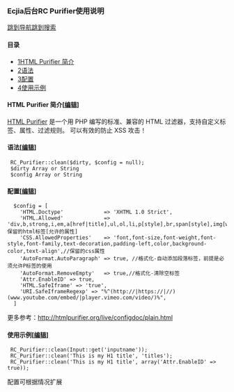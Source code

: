 ### Ecjia后台RC Purifier使用说明

[跳到导航](http://wiki.shangchina.com/index.php?title=Ecjia后台RC_Purifier使用说明#mw-head)[跳到搜索](http://wiki.shangchina.com/index.php?title=Ecjia后台RC_Purifier使用说明#p-search)

#### 目录



- [1HTML Purifier 简介](http://wiki.shangchina.com/index.php?title=Ecjia后台RC_Purifier使用说明#HTML_Purifier_.E7.AE.80.E4.BB.8B)
- [2语法](http://wiki.shangchina.com/index.php?title=Ecjia后台RC_Purifier使用说明#.E8.AF.AD.E6.B3.95)
- [3配置](http://wiki.shangchina.com/index.php?title=Ecjia后台RC_Purifier使用说明#.E9.85.8D.E7.BD.AE)
- [4使用示例](http://wiki.shangchina.com/index.php?title=Ecjia后台RC_Purifier使用说明#.E4.BD.BF.E7.94.A8.E7.A4.BA.E4.BE.8B)

#### HTML Purifier 简介[[编辑](http://wiki.shangchina.com/index.php?title=Ecjia后台RC_Purifier使用说明&action=edit&section=1)]

[HTML Purifier](http://htmlpurifier.org/) 是一个用 PHP 编写的标准、兼容的 HTML 过滤器，支持自定义标签、属性、过滤规则。 可以有效的防止 XSS 攻击！

#### 语法[[编辑](http://wiki.shangchina.com/index.php?title=Ecjia后台RC_Purifier使用说明&action=edit&section=2)]

```
 RC_Purifier::clean($dirty, $config = null);
 $dirty Array or String 
 $config Array or String 
```

#### 配置[[编辑](http://wiki.shangchina.com/index.php?title=Ecjia后台RC_Purifier使用说明&action=edit&section=3)]

```
  $config = [
    'HTML.Doctype'             => 'XHTML 1.0 Strict',
    'HTML.Allowed'             => 'div,b,strong,i,em,a[href|title],ul,ol,li,p[style],br,span[style],img[width|height|alt|src]',//保留的html标签[允许的属性]
    'CSS.AllowedProperties'    => 'font,font-size,font-weight,font-style,font-family,text-decoration,padding-left,color,background-color,text-align',//保留的css属性
    'AutoFormat.AutoParagraph' => true, //格式化-自动添加段落标签，前提是必须允许P标签的使用
    'AutoFormat.RemoveEmpty'   => true,//格式化-清除空标签
    'Attr.EnableID' => true,
    'HTML.SafeIframe' => 'true',
    'URI.SafeIframeRegexp' => "%^(http://|https://|//)(www.youtube.com/embed/|player.vimeo.com/video/)%",
  ]
```

更多参考：http://htmlpurifier.org/live/configdoc/plain.html

#### 使用示例[[编辑](http://wiki.shangchina.com/index.php?title=Ecjia后台RC_Purifier使用说明&action=edit&section=4)]

```
 RC_Purifier::clean(Input::get('inputname'));
 RC_Purifier::clean('This is my H1 title', 'titles');
 RC_Purifier::clean('This is my H1 title', array('Attr.EnableID' => true));
```


配置可根据情况扩展